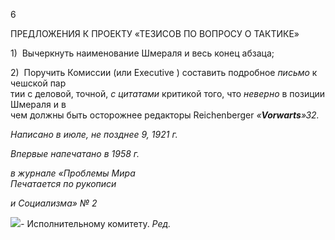 6

ПРЕДЛОЖЕНИЯ К ПРОЕКТУ «ТЕЗИСОВ ПО ВОПРОСУ О ТАКТИКЕ»

1)  Вычеркнуть наименование Шмераля и весь конец абзаца;

2)  Поручить Комиссии (или Executive ) составить подробное _письмо_ к чешской пар­  
тии с деловой, точной, _с цитатами_ критикой того, что _неверно_ в позиции Шмераля и в  
чем должны быть осторожнее редакторы Reichenberger _«__Vorwarts__»32._

_Написано в июле,_ _не позднее 9, 1921 г._

_Впервые напечатано в 1958 г._

_в журнале «Проблемы Мира_                                                               _Печатается по рукописи_

_и Социализма» № 2_

![](file:///C:/Users/bot32/AppData/Local/Temp/msohtmlclip1/01/clip_image001.png)_-_ Исполнительному комитету. _Ред._